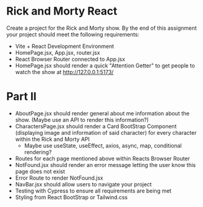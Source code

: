 # Rick and Morty React
Create a project for the Rick and Morty show. By the end of this assignment your project should meet the following requirements:

- Vite + React Development Environment
- HomePage.jsx, App.jsx, router.jsx
- React Browser Router connected to App.jsx
- HomePage.jsx should render a quick "Attention Getter" to get people to watch the show at http://127.0.0.1:5173/

# Part II

- AboutPage.jsx should render general about me information about the show. (Maybe use an API to render this information?)
- CharactersPage.jsx should render a Card BootStrap Component (displaying image and information of said character) for every character within the Rick and Morty API
    - Maybe use useState, useEffect, axios, async, map, conditional rendering?
- Routes for each page mentioned above within Reacts Browser Router
- NotFound.jsx should render an error message letting the user know this page does not exist
- Error Route to render NotFound.jsx
- NavBar.jsx should allow users to navigate your project
- Testing with Cypress to ensure all requirements are being met
- Styling from React BootStrap or Tailwind.css